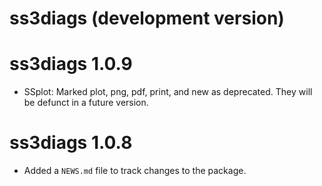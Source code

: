 # ss3diags (development version)

# ss3diags 1.0.9

* SSplot: Marked plot, png, pdf, print, and new as deprecated. They will be defunct in a future version.

# ss3diags 1.0.8

* Added a `NEWS.md` file to track changes to the package.
